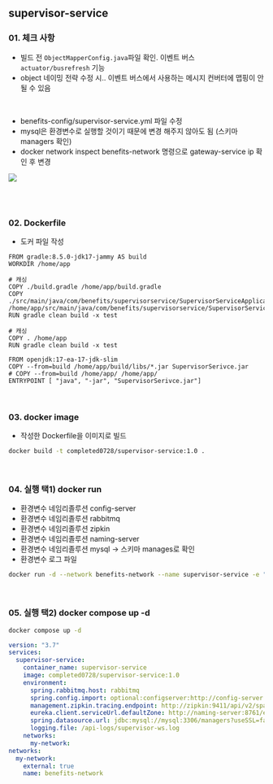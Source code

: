## supervisor-service

### 01. 체크 사항

- 빌드 전 `ObjectMapperConfig.java`파일 확인. 이벤트 버스 `actuator/busrefresh` 기능
- object 네이밍 전략 수정 시.. 이벤트 버스에서 사용하는 메시지 컨버터에 맵핑이 안될 수 있음

<br>

- benefits-config/supervisor-service.yml 파일 수정
- mysql은 환경변수로 실행할 것이기 때문에 변경 해주지 않아도 됨 (스키마 managers 확인)
- docker network inspect benefits-network 명령으로 gateway-service ip 확인 후 변경

![](https://velog.velcdn.com/images/develing1991/post/02c77234-aee4-4c05-829e-ee05c3b23a4a/image.png)

<br>
<br>

### 02. Dockerfile

- 도커 파일 작성

```docker
FROM gradle:8.5.0-jdk17-jammy AS build
WORKDIR /home/app

# 캐싱
COPY ./build.gradle /home/app/build.gradle
COPY ./src/main/java/com/benefits/supervisorservice/SupervisorServiceApplication.java /home/app/src/main/java/com/benefits/supervisorservice/SupervisorServiceApplication.java
RUN gradle clean build -x test

# 캐싱
COPY . /home/app
RUN gradle clean build -x test

FROM openjdk:17-ea-17-jdk-slim
COPY --from=build /home/app/build/libs/*.jar SupervisorSerivce.jar
# COPY --from=build /home/app/ /home/app/
ENTRYPOINT [ "java", "-jar", "SupervisorSerivce.jar"]
```

<br>

### 03. docker image

- 작성한 Dockerfile을 이미지로 빌드

```bash
docker build -t completed0728/supervisor-service:1.0 .
```

<br>

### 04. 실행 택1) docker run

- 환경변수 네임리졸루션 config-server
- 환경변수 네임리졸루션 rabbitmq
- 환경변수 네임리졸루션 zipkin
- 환경변수 네임리졸루션 naming-server
- 환경변수 네임리졸루션 mysql -> 스키마 manages로 확인
- 환경변수 로그 파일

```bash
docker run -d --network benefits-network --name supervisor-service -e "spring.config.import=optional:configserver:http://config-server:8888" -e "spring.rabbitmq.host=rabbitmq" -e "management.zipkin.tracing.endpoint=http://zipkin:9411/api/v2/spans" -e "eureka.client.serviceUrl.defaultZone=http://naming-server:8761/eureka" -e "spring.datasource.url: jdbc:mysql://mysql:3306/manages?useSSL=false&useUnicode=true&allowPublicKeyRetrieval=true" -e "logging.file=/api-logs/supervisor-ws.log" completed0728/supervisor-service:1.0
```

<br>

### 05. 실행 택2) docker compose up -d

```bash
docker compose up -d
```

```yml
version: "3.7"
services:
  supervisor-service:
    container_name: supervisor-service
    image: completed0728/supervisor-service:1.0
    environment:
      spring.rabbitmq.host: rabbitmq
      spring.config.import: optional:configserver:http://config-server:8888
      management.zipkin.tracing.endpoint: http://zipkin:9411/api/v2/spans
      eureka.client.serviceUrl.defaultZone: http://naming-server:8761/eureka
      spring.datasource.url: jdbc:mysql://mysql:3306/managers?useSSL=false&useUnicode=true&allowPublicKeyRetrieval=true
      logging.file: /api-logs/supervisor-ws.log
    networks:
      my-network:
networks:
  my-network:
    external: true
    name: benefits-network
```
